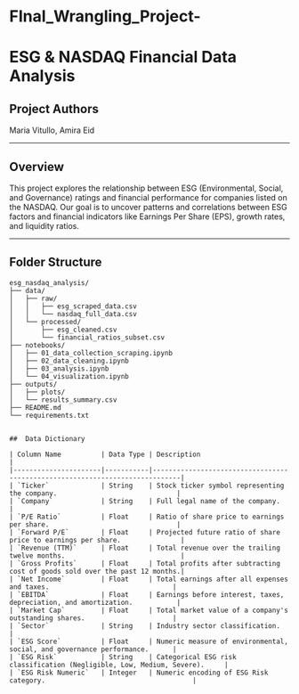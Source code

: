 # FInal_Wrangling_Project-
# ESG & NASDAQ Financial Data Analysis

##  Project Authors
Maria Vitullo, Amira Eid

---

##  Overview
This project explores the relationship between ESG (Environmental, Social, and Governance) ratings and financial performance for companies listed on the NASDAQ. Our goal is to uncover patterns and correlations between ESG factors and financial indicators like Earnings Per Share (EPS), growth rates, and liquidity ratios.

---

##  Folder Structure

```plaintext
esg_nasdaq_analysis/
├── data/
│   ├── raw/
│   │   ├── esg_scraped_data.csv
│   │   └── nasdaq_full_data.csv
│   └── processed/
│       ├── esg_cleaned.csv
│       └── financial_ratios_subset.csv
├── notebooks/
│   ├── 01_data_collection_scraping.ipynb
│   ├── 02_data_cleaning.ipynb
│   ├── 03_analysis.ipynb
│   └── 04_visualization.ipynb
├── outputs/
│   ├── plots/
│   └── results_summary.csv
├── README.md
└── requirements.txt


##  Data Dictionary

| Column Name          | Data Type | Description                                                                 |
|----------------------|-----------|-----------------------------------------------------------------------------|
| `Ticker`             | String    | Stock ticker symbol representing the company.                              |
| `Company`            | String    | Full legal name of the company.                                            |
| `P/E Ratio`          | Float     | Ratio of share price to earnings per share.                                |
| `Forward P/E`        | Float     | Projected future ratio of share price to earnings per share.               |
| `Revenue (TTM)`      | Float     | Total revenue over the trailing twelve months.                             |
| `Gross Profits`      | Float     | Total profits after subtracting cost of goods sold over the past 12 months.|
| `Net Income`         | Float     | Total earnings after all expenses and taxes.                               |
| `EBITDA`             | Float     | Earnings before interest, taxes, depreciation, and amortization.           |
| `Market Cap`         | Float     | Total market value of a company's outstanding shares.                      |
| `Sector`             | String    | Industry sector classification.                                            |
| `ESG Score`          | Float     | Numeric measure of environmental, social, and governance performance.      |
| `ESG Risk`           | String    | Categorical ESG risk classification (Negligible, Low, Medium, Severe).     |
| `ESG Risk Numeric`   | Integer   | Numeric encoding of ESG Risk category.                                     |

